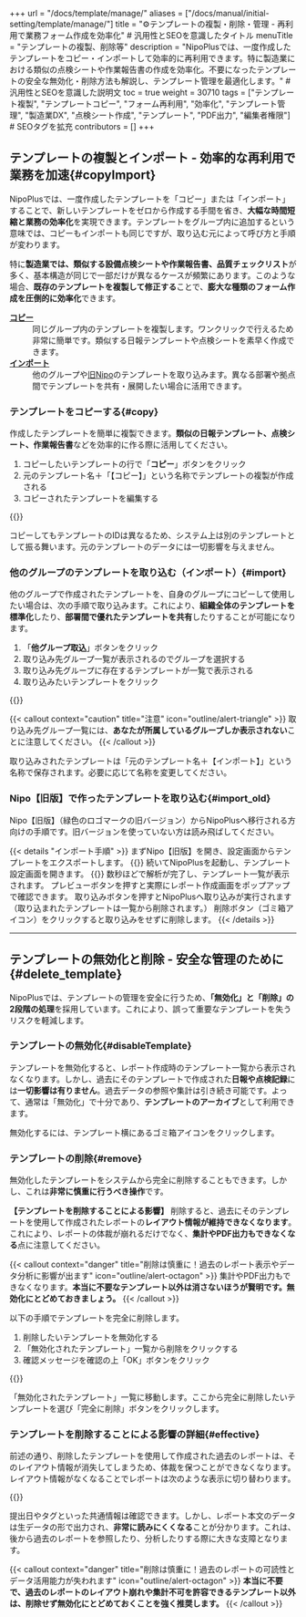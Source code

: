 +++
url = "/docs/template/manage/"
aliases = ["/docs/manual/initial-setting/template/manage/"]
title = "⚙テンプレートの複製・削除・管理 - 再利用で業務フォーム作成を効率化" # 汎用性とSEOを意識したタイトル
menuTitle = "テンプレートの複製、削除等"
description = "NipoPlusでは、一度作成したテンプレートをコピー・インポートして効率的に再利用できます。特に製造業における類似の点検シートや作業報告書の作成を効率化。不要になったテンプレートの安全な無効化・削除方法も解説し、テンプレート管理を最適化します。" # 汎用性とSEOを意識した説明文
toc = true
weight = 30710
tags = ["テンプレート複製", "テンプレートコピー", "フォーム再利用", "効率化", "テンプレート管理", "製造業DX", "点検シート作成", "テンプレート", "PDF出力", "編集者権限"] # SEOタグを拡充
contributors = []
+++

## テンプレートの複製とインポート - 効率的な再利用で業務を加速{#copyImport}

NipoPlusでは、一度作成したテンプレートを「コピー」または「インポート」することで、新しいテンプレートをゼロから作成する手間を省き、**大幅な時間短縮と業務の効率化**を実現できます。テンプレートをグループ内に追加するという意味では、コピーもインポートも同じですが、取り込む元によって呼び方と手順が変わります。

特に**製造業では、類似する設備点検シートや作業報告書、品質チェックリスト**が多く、基本構造が同じで一部だけが異なるケースが頻繁にあります。このような場合、**既存のテンプレートを複製して修正する**ことで、**膨大な種類のフォーム作成を圧倒的に効率化**できます。

<dl class="basic">
<dt><a href="#copy"><strong>コピー</strong></a></dt>
<dd>同じグループ内のテンプレートを複製します。ワンクリックで行えるため非常に簡単です。類似する日報テンプレートや点検シートを素早く作成できます。</dd>
<dt><a href="#import"><strong>インポート</strong></a></dt>
<dd>他のグループや<a href="/legacy/about/diff/">旧Nipo</a>のテンプレートを取り込みます。異なる部署や拠点間でテンプレートを共有・展開したい場合に活用できます。</dd>
</dl>

### テンプレートをコピーする{#copy}

作成したテンプレートを簡単に複製できます。**類似の日報テンプレート、点検シート、作業報告書**などを効率的に作る際に活用してください。

1.  コピーしたいテンプレートの行で「<strong>コピー</strong>」ボタンをクリック
1.  元のテンプレート名＋「【コピー】」という名称でテンプレートの複製が作成される
1.  コピーされたテンプレートを編集する

{{<icatch filename="img/copy" msg="コピーしたい日報テンプレートや点検シートの行で「コピー」ボタンをクリックします。類似フォームの作成が劇的に速くなります" alice="here">}}

コピーしてもテンプレートのIDは異なるため、システム上は別のテンプレートとして振る舞います。元のテンプレートのデータには一切影響を与えません。

### 他のグループのテンプレートを取り込む（インポート）{#import}

他のグループで作成されたテンプレートを、自身のグループにコピーして使用したい場合は、次の手順で取り込みます。これにより、**組織全体のテンプレートを標準化**したり、**部署間で優れたテンプレートを共有**したりすることが可能になります。

1.  「<strong>他グループ取込</strong>」ボタンをクリック
1.  取り込み先グループ一覧が表示されるのでグループを選択する
1.  取り込み先グループに存在するテンプレートが一覧で表示される
1.  取り込みたいテンプレートをクリック

{{<icatch filename="img/import" msg="他グループで作成された日報や点検シートのテンプレートを取り込めば、ゼロから作る手間が省け、組織全体の業務効率が向上します" alice="book">}}

{{< callout context="caution" title="注意" icon="outline/alert-triangle" >}}
取り込み先グループ一覧には、<strong>あなたが所属しているグループしか表示されない</strong>ことに注意してください。
{{< /callout >}}

取り込みされたテンプレートは「元のテンプレート名＋【インポート】」という名称で保存されます。必要に応じて名称を変更してください。

### Nipo【旧版】で作ったテンプレートを取り込む{#import_old}

Nipo【旧版】（緑色のロゴマークの旧バージョン）からNipoPlusへ移行される方向けの手順です。旧バージョンを使っていない方は読み飛ばしてください。

{{< details "インポート手順" >}}
まずNipo【旧版】を開き、設定画面からテンプレートをエクスポートします。
{{<iTablet filename="img/legacyTemplate-export" msg="旧バージョンのNipoからテンプレートをエクスポートする操作です" alice="here">}}
続いてNipoPlusを起動し、テンプレート設定画面を開きます。
{{<iTablet filename="img/legacyTemplate-import" msg="旧NipoのテンプレートをNipoPlusへインポートします。スムーズな移行をサポートします" alice="here">}}
数秒ほどで解析が完了し、テンプレート一覧が表示されます。
プレビューボタンを押すと実際にレポート作成画面をポップアップで確認できます。
取り込みボタンを押すとNipoPlusへ取り込みが実行されます（取り込まれたテンプレートは一覧から削除されます。）
削除ボタン（ゴミ箱アイコン）をクリックすると取り込みをせずに削除します。
{{< /details >}}

---

## テンプレートの無効化と削除 - 安全な管理のために{#delete_template}

NipoPlusでは、テンプレートの管理を安全に行うため、**「無効化」と「削除」の2段階の処理**を採用しています。これにより、誤って重要なテンプレートを失うリスクを軽減します。

### テンプレートの無効化{#disableTemplate}

テンプレートを無効化すると、レポート作成時のテンプレート一覧から表示されなくなります。しかし、過去にそのテンプレートで作成された**日報や点検記録**には**一切影響は有りません**。過去データの参照や集計は引き続き可能です。よって、通常は「無効化」で十分であり、**テンプレートのアーカイブ**として利用できます。

無効化するには、テンプレート横にあるゴミ箱アイコンをクリックします。

### テンプレートの削除{#remove}

無効化したテンプレートをシステムから完全に削除することもできます。しかし、これは**非常に慎重に行うべき操作**です。

**【テンプレートを削除することによる影響】**
削除すると、過去にそのテンプレートを使用して作成されたレポートの**レイアウト情報が維持できなくなります**。これにより、レポートの体裁が崩れるだけでなく、<strong>集計やPDF出力もできなくなる</strong>点に注意してください。

{{< callout context="danger" title="削除は慎重に！過去のレポート表示やデータ分析に影響が出ます" icon="outline/alert-octagon" >}}
集計やPDF出力もできなくなります。<strong>本当に不要なテンプレート以外は消さないほうが賢明です。無効化にとどめておきましょう。</strong>
{{< /callout >}}

以下の手順でテンプレートを完全に削除します。

1.  削除したいテンプレートを無効化する
1.  「無効化されたテンプレート」一覧から削除をクリックする
1.  確認メッセージを確認の上「OK」ボタンをクリック

{{<icatch filename="img/disable-template" msg="テンプレートを完全に削除するには、まず無効化し、その後「無効化されたテンプレート」一覧から削除という２段階の処理を行います" alice="ok">}}

「無効化されたテンプレート」一覧に移動します。ここから完全に削除したいテンプレートを選び「完全に削除」ボタンをクリックします。

### テンプレートを削除することによる影響の詳細{#effective}

前述の通り、削除したテンプレートを使用して作成された過去のレポートは、そのレイアウト情報が消失してしまうため、体裁を保つことができなくなります。
レイアウト情報がなくなることでレポートは次のような表示に切り替わります。

{{<icatch filename="img/report-raw-data" msg="テンプレートが削除されると、過去のレポートは項目名が消失し、生データ表示になります。暗号のように読みにくくなるためご注意ください。私（ヘルプキャラクター）が邪魔な時は×ボタンで消してね▶" alice="question">}}

提出日やタグといった共通情報は確認できます。しかし、レポート本文のデータは生データの形で出力され、**非常に読みにくくなる**ことが分かります。これは、後から過去のレポートを参照したり、分析したりする際に大きな支障となります。

{{< callout context="danger" title="削除は慎重に！過去のレポートの可読性とデータ活用能力が失われます" icon="outline/alert-octagon" >}}
<strong>本当に不要で、過去のレポートのレイアウト崩れや集計不可を許容できるテンプレート以外は、削除せず無効化にとどめておくことを強く推奨します。</strong>
{{< /callout >}}

